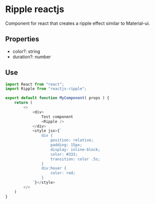 # Ripple reactjs

Component for react that creates a ripple effect similar to Material-ui.

## Properties

- color?: string
- duration?: number

## Use

```javascript
import React from "react";
import Ripple from "reactjs-ripple";

export default function MyComponent( props ) {
    return (
        <>
            <div>
                Test component
                <Ripple />
            </div>
            <style jsx>{`
                div {
                    position: relative;
                    padding: 15px;
                    display: inline-block;
                    color: #333;
                    transition: color .5s;
                }
                div:hover {
                    color: red;
                }
            `}</style>
        </>
    )
}
```